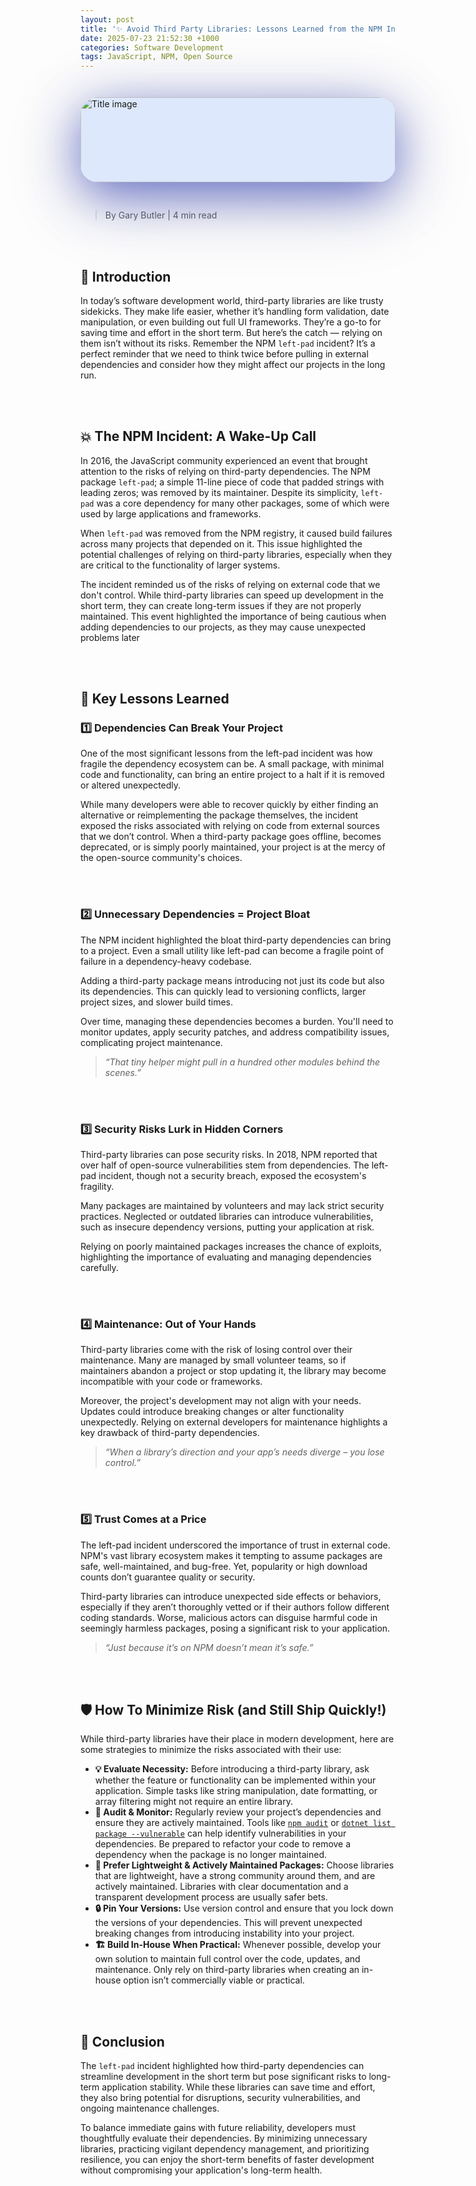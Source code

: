 ```yaml
---
layout: post
title: '✨ Avoid Third Party Libraries: Lessons Learned from the NPM Incident ✨'
date: 2025-07-23 21:52:30 +1000
categories: Software Development
tags: JavaScript, NPM, Open Source
---
```


<div style="
  max-width: 1100px;
  width: 100%;
  margin: 42px auto 44px auto;
  border-radius: 28px;
  box-shadow:
    0 20px 80px -4px rgba(44,60,180,0.72),             /* bold shadow */
    0 28px 128px 0 rgba(44,50,100,0.19);               /* halo */
  overflow: visible;        /* shadow spills out, not clipped */
  background: none;
  position: relative;
  display: block;
">
  <div style="
    border-radius: 28px;
    overflow: hidden;       /* ensures image corners are rounded */
    width: 100%;
    height: 136px;          /* Flat banner */
  ">
    <img
      src="/assets/images/third-party-libraries/title.png"
      alt="Title image"
      style="
        display: block;
        width: 100%;
        height: 100%;
        object-fit: cover;
        background: #dde8fc;
        border: 0;
      "
    />
  </div>
</div>

> By Gary Butler | 4 min read

<br><br>

## 🚩 Introduction

In today’s software development world, third-party libraries are like trusty sidekicks. They make life easier, whether it’s handling form validation, date manipulation, or even building out full UI frameworks. They’re a go-to for saving time and effort in the short term. But here’s the catch — relying on them isn’t without its risks. Remember the NPM `left-pad` incident? It’s a perfect reminder that we need to think twice before pulling in external dependencies and consider how they might affect our projects in the long run.

<br><br>

## 💥 The NPM Incident: A Wake-Up Call

In 2016, the JavaScript community experienced an event that brought attention to the risks of relying on third-party dependencies. The NPM package `left-pad`; a simple 11-line piece of code that padded strings with leading zeros; was removed by its maintainer. Despite its simplicity, `left-pad` was a core dependency for many other packages, some of which were used by large applications and frameworks.

When `left-pad` was removed from the NPM registry, it caused build failures across many projects that depended on it. This issue highlighted the potential challenges of relying on third-party libraries, especially when they are critical to the functionality of larger systems.

The incident reminded us of the risks of relying on external code that we don't control. While third-party libraries can speed up development in the short term, they can create long-term issues if they are not properly maintained. This event highlighted the importance of being cautious when adding dependencies to our projects, as they may cause unexpected problems later

<br><br>

## 🧩 Key Lessons Learned

### 1️⃣ Dependencies Can Break Your Project

One of the most significant lessons from the left-pad incident was how fragile the dependency ecosystem can be. A small package, with minimal code and functionality, can bring an entire project to a halt if it is removed or altered unexpectedly.

While many developers were able to recover quickly by either finding an alternative or reimplementing the package themselves, the incident exposed the risks associated with relying on code from external sources that we don’t control. When a third-party package goes offline, becomes deprecated, or is simply poorly maintained, your project is at the mercy of the open-source community's choices.

<br><br>

### 2️⃣ Unnecessary Dependencies = Project Bloat

The NPM incident highlighted the bloat third-party dependencies can bring to a project. Even a small utility like left-pad can become a fragile point of failure in a dependency-heavy codebase.

Adding a third-party package means introducing not just its code but also its dependencies. This can quickly lead to versioning conflicts, larger project sizes, and slower build times.

Over time, managing these dependencies becomes a burden. You'll need to monitor updates, apply security patches, and address compatibility issues, complicating project maintenance.

> _“That tiny helper might pull in a hundred other modules behind the scenes.”_

<br><br>

### 3️⃣ Security Risks Lurk in Hidden Corners

Third-party libraries can pose security risks. In 2018, NPM reported that over half of open-source vulnerabilities stem from dependencies. The left-pad incident, though not a security breach, exposed the ecosystem's fragility.

Many packages are maintained by volunteers and may lack strict security practices. Neglected or outdated libraries can introduce vulnerabilities, such as insecure dependency versions, putting your application at risk.

Relying on poorly maintained packages increases the chance of exploits, highlighting the importance of evaluating and managing dependencies carefully.

<br><br>

### 4️⃣ Maintenance: Out of Your Hands

Third-party libraries come with the risk of losing control over their maintenance. Many are managed by small volunteer teams, so if maintainers abandon a project or stop updating it, the library may become incompatible with your code or frameworks.

Moreover, the project's development may not align with your needs. Updates could introduce breaking changes or alter functionality unexpectedly. Relying on external developers for maintenance highlights a key drawback of third-party dependencies.

> _“When a library’s direction and your app’s needs diverge – you lose control.”_

<br><br>

### 5️⃣ Trust Comes at a Price

The left-pad incident underscored the importance of trust in external code. NPM's vast library ecosystem makes it tempting to assume packages are safe, well-maintained, and bug-free. Yet, popularity or high download counts don’t guarantee quality or security.

Third-party libraries can introduce unexpected side effects or behaviors, especially if they aren’t thoroughly vetted or if their authors follow different coding standards. Worse, malicious actors can disguise harmful code in seemingly harmless packages, posing a significant risk to your application.

> _“Just because it’s on NPM doesn’t mean it’s safe.”_

<br><br>

## 🛡️ How To Minimize Risk (and Still Ship Quickly!)

While third-party libraries have their place in modern development, here are some strategies to minimize the risks associated with their use:

-   **💡 Evaluate Necessity:** Before introducing a third-party library, ask whether the feature or functionality can be implemented within your application. Simple tasks like string manipulation, date formatting, or array filtering might not require an entire library.
-   **🔎 Audit & Monitor:** Regularly review your project’s dependencies and ensure they are actively maintained. Tools like [`npm audit`](https://docs.npmjs.com/cli/v9/commands/npm-audit) or [`dotnet list package --vulnerable`](https://learn.microsoft.com/en-us/dotnet/core/tools/dotnet-list-package) can help identify vulnerabilities in your dependencies. Be prepared to refactor your code to remove a dependency when the package is no longer maintained.
-   **🌱 Prefer Lightweight & Actively Maintained Packages:** Choose libraries that are lightweight, have a strong community around them, and are actively maintained. Libraries with clear documentation and a transparent development process are usually safer bets.
-   **🔒 Pin Your Versions:** Use version control and ensure that you lock down the versions of your dependencies. This will prevent unexpected breaking changes from introducing instability into your project.
-   **🏗️ Build In-House When Practical:** Whenever possible, develop your own solution to maintain full control over the code, updates, and maintenance. Only rely on third-party libraries when creating an in-house option isn’t commercially viable or practical.

<br><br>

## 🎯 Conclusion

The `left-pad` incident highlighted how third-party dependencies can streamline development in the short term but pose significant risks to long-term application stability. While these libraries can save time and effort, they also bring potential for disruptions, security vulnerabilities, and ongoing maintenance challenges.

To balance immediate gains with future reliability, developers must thoughtfully evaluate their dependencies. By minimizing unnecessary libraries, practicing vigilant dependency management, and prioritizing resilience, you can enjoy the short-term benefits of faster development without compromising your application's long-term health.

